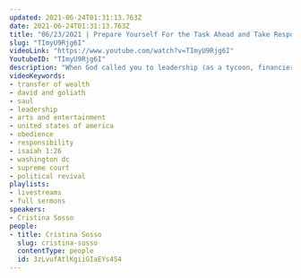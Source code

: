 ```yaml
---
updated: 2021-06-24T01:31:13.763Z
date: 2021-06-24T01:31:13.763Z
title: "06/23/2021 | Prepare Yourself For the Task Ahead and Take Responsibility (Pastor Cristina Sosso)"
slug: "TImyU9Rjg6I"
videoLink: "https://www.youtube.com/watch?v=TImyU9Rjg6I"
YoutubeID: "TImyU9Rjg6I"
description: "When God called you to leadership (as a tycoon, financier, CEO, etc.), He didn't do it so that you would make a name for yourself. It was so that you would be a blessing and establish God's ways of doing things in that arena. We need to put pressure on ourselves to take responsibility over the place that God has put you in. Focus on the mission instead of trying to get your ministry established. This sermon was delivered by Pastor Cristina Sosso at Freedom Fellowship Church International on June 23, 2021."
videoKeywords:
- transfer of wealth
- david and goliath
- saul
- leadership
- arts and entertainment
- united states of america
- obedience
- responsibility
- isaiah 1:26
- washington dc
- supreme court
- political revival
playlists:
- livestreams
- full sermons
speakers:
- Cristina Sosso
people:
- title: Cristina Sosso
  slug: cristina-sosso
  contentType: people
  id: 3zLvufAtlKgiiGIaEYs4S4
---
```

